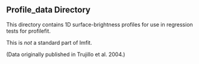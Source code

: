 ## Profile_data Directory

This directory contains 1D surface-brightness profiles for use in regression tests
for profilefit.

This is *not* a standard part of Imfit.

(Data originally published in Trujillo et al. 2004.)
